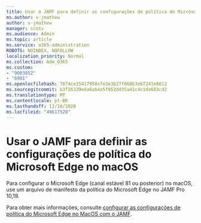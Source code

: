 ```yaml
---
title: Usar o JAMF para definir as configurações de política do Microsoft Edge no macOS
ms.author: v-jmathew
author: v-jmathew
manager: scotv
ms.audience: Admin
ms.topic: article
ms.service: o365-administration
ROBOTS: NOINDEX, NOFOLLOW
localization_priority: Normal
ms.collection: Adm_O365
ms.custom:
- "9003852"
- "6901"
ms.openlocfilehash: 7874ce15417958cfe2e3b2ff068b3eb7241e6812
ms.sourcegitcommit: b3f26339eda6ab4a5f952dd35a41c4c1de603cd2
ms.translationtype: MT
ms.contentlocale: pt-BR
ms.lasthandoff: 12/10/2020
ms.locfileid: "49617528"
---
```

# <a name="use-jamf-to-configure-microsoft-edge-policy-settings-on-macos"></a>Usar o JAMF para definir as configurações de política do Microsoft Edge no macOS

Para configurar o Microsoft Edge (canal estável 81 ou posterior) no macOS, use um arquivo de manifesto da política do Microsoft Edge no JAMF Pro 10,19.

Para obter mais informações, consulte [configurar as configurações de política do Microsoft Edge no MacOS com o JAMF](https://go.microsoft.com/fwlink/?linkid=2134761).
